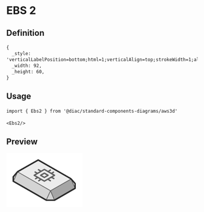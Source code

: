 # EBS 2

## Definition

```
{
  _style: 'verticalLabelPosition=bottom;html=1;verticalAlign=top;strokeWidth=1;align=center;outlineConnect=0;dashed=0;outlineConnect=0;shape=mxgraph.aws3d.ebs2;fillColor=#ECECEC;strokeColor=#5E5E5E;aspect=fixed;',
  _width: 92,
  _height: 60,
}
```

## Usage

```
import { Ebs2 } from '@diac/standard-components-diagrams/aws3d'

<Ebs2/>
```

## Preview

<img src="./ebs-2.png" width="200"/>

